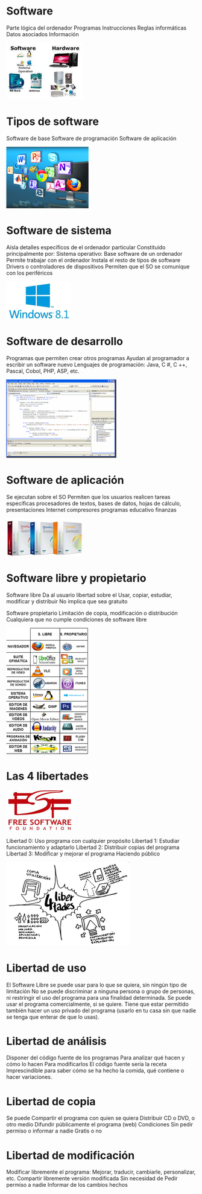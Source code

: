 
# Software

Parte lógica del ordenador
Programas
Instrucciones 
Reglas informáticas
Datos asociados
Información

![](2019-06-28-08-35-25.png)

# Tipos de software

Software de base
Software de programación
Software de aplicación

![](2019-06-28-08-37-39.png)

# Software de sistema

Aísla detalles específicos de el ordenador particular
Constituido principalmente por:
Sistema operativo: 
Base software de un ordenador
Permite trabajar con el ordenador 
Instala el resto de tipos de software
Drivers o controladores de dispositivos
Permiten que el SO se comunique con los periféricos

![](2019-06-28-08-38-04.png)

# Software de desarrollo

Programas que permiten crear otros programas 
Ayudan al programador a escribir un software nuevo
Lenguajes de programación: 
Java, C #, C ++, Pascal, Cobol, PHP, ASP, etc.

![](2019-06-28-08-38-22.png)

# Software de aplicación

Se ejecutan sobre el SO
Permiten que los usuarios realicen tareas específicas 
procesadores de textos, bases de datos,  hojas de cálculo, presentaciones
Internet
compresores
programas educativo 
finanzas

![](2019-06-28-08-38-40.png)


# Software libre y propietario

Software libre
Da al usuario libertad sobre el
Usar, copiar, estudiar, modificar y distribuir
No implica que sea gratuito

Software propietario
Limitación de copia, modificación o distribución
Cualquiera que no cumple condiciones de software libre

![](2019-06-28-08-35-57.png)

# Las 4 libertades

![](2019-06-28-08-36-17.png)

Libertad 0: 
Uso programa con cualquier propósito
Libertad 1: 
Estudiar funcionamiento y adaptarlo
Libertad 2: 
Distribuir copias del programa
Libertad 3: 
Modificar y mejorar el programa
Haciendo público

![](2019-06-28-08-36-11.png)

# Libertad de uso 

El Software Libre se puede usar para lo que se quiera, sin ningún tipo de limitación
No se puede discriminar a ninguna persona o grupo de personas, ni restringir el uso del programa para una finalidad determinada.
Se puede usar el programa comercialmente, si se quiere.
Tiene que estar permitido también hacer un uso privado del programa (usarlo en tu casa sin que nadie se tenga que enterar de que lo usas). 

# Libertad de análisis

Disponer del código fuente de los programas 
Para analizar qué hacen y cómo lo hacen
Para modificarlos
El código fuente sería la receta
Imprescindible para saber cómo se ha hecho la comida, qué contiene o hacer variaciones.

# Libertad de copia
Se puede 
Compartir el programa con quien se quiera
Distribuir CD o DVD, o otro medio
Difundir públicamente el programa (web)
Condiciones
Sin pedir permiso o informar a nadie
Gratis o no

# Libertad de modificación

Modificar libremente el programa:
Mejorar, traducir, cambiarle, personalizar, etc.
Compartir libremente versión modificada
Sin necesidad de
Pedir permiso a nadie
Informar de los cambios hechos
